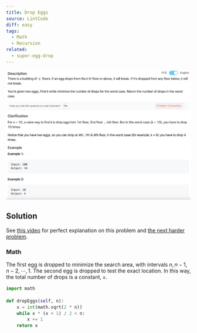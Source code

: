 ```yaml
---
title: Drop Eggs
source: LintCode
diff: easy
tags:
  - Math
  - Recursion
related:
  - super-egg-drop
---
```


<img class="medium-zoom" src="/algo/drop-eggs.png" alt="https://www.lintcode.com/problem/drop-eggs">

## Solution

See [this video](https://youtu.be/mLV_vOet0ss) for perfect explanation on this problem and [the next harder problem](super-egg-drop).

### Math

The first egg is dropped to minimize the search area, with intervals $n, n-1, n-2, \cdots, 1$. The second egg is dropped to test the exact location. In this way, the total number of drops is a constant, `x`.

```py
import math

def dropEggs(self, n):
    x = int(math.sqrt(2 * n))
    while x * (x + 1) / 2 < n:
        x += 1
    return x
```
